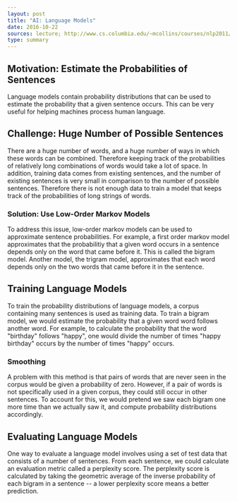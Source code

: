 ```yaml
---
layout: post
title: "AI: Language Models"
date: 2016-10-22
sources: lecture; http://www.cs.columbia.edu/~mcollins/courses/nlp2011/notes/lm.pdf
type: summary
---
```


## Motivation: Estimate the Probabilities of Sentences
Language models contain probability distributions that can be used to estimate the probability that a given sentence occurs. This can be very useful for helping machines process human language.

## Challenge: Huge Number of Possible Sentences
There are a huge number of words, and a huge number of ways in which these words can be combined. Therefore keeping track of the probabilities of relatively long combinations of words would take a lot of space. In addition, training data comes from existing sentences, and the number of existing sentences is very small in comparison to the number of possible sentences. Therefore there is not enough data to train a model that keeps track of the probabilities of long strings of words.
### Solution: Use Low-Order Markov Models
To address this issue, low-order markov models can be used to approximate sentence probabilities. For example, a first order markov model approximates that the probabilitiy that a given word occurs in a sentence depends only on the word that came before it. This is called the bigram model. Another model, the trigram model, approximates that each word depends only on the two words that came before it in the sentence.

## Training Language Models
To train the probability distributions of language models, a corpus containing many sentences is used as training data. To train a bigram model, we would estimate the probability that a given word word follows another word. For example, to calculate the probability that the word "birthday" follows "happy", one would divide the number of times "happy birthday" occurs by the number of times "happy" occurs.
### Smoothing
A problem with this method is that pairs of words that are never seen in the corpus would be given a probability of zero. However, if a pair of words is not specifically used in a given corpus, they could still occur in other sentences. To account for this, we would pretend we saw each bigram one more time than we actually saw it, and compute probability distributions accordingly.

## Evaluating Language Models
One way to evaluate a language model involves using a set of test data that consists of a number of sentences. From each sentence, we could calculate an evaluation metric called a perplexity score. The perplexity score is calculated by taking the geometric average of the inverse probability of each bigram in a sentence -- a lower perplexity score means a better prediction.
